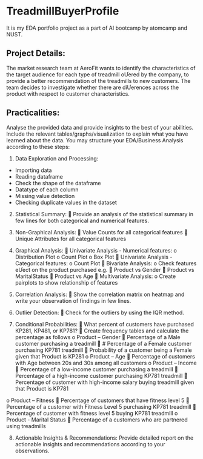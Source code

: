 # TreadmillBuyerProfile
It is my EDA portfolio project as a part of AI bootcamp by atomcamp and NUST.

## Project Details:
The market research team at AeroFit wants to identify the characteristics of the target
audience for each type of treadmill oƯered by the company, to provide a better
recommendation of the treadmills to new customers. The team decides to investigate
whether there are diƯerences across the product with respect to customer
characteristics.

## Practicalities:
Analyse the provided data and provide insights to the best of your abilities. Include the
relevant tables/graphs/visualization to explain what you have learned about the data.
You may structure your EDA/Business Analysis according to these steps:
1. Data Exploration and Processing:

* Importing data
* Reading dataframe
* Check the shape of the dataframe
* Datatype of each column
* Missing value detection
* Checking duplicate values in the dataset

2. Statistical Summary:
 Provide an analysis of the statistical summary in few lines for both categorical and
numerical features.

3. Non-Graphical Analysis:
 Value Counts for all categorical features
 Unique Attributes for all categorical features

4. Graphical Analysis:
 Univariate Analysis - Numerical features:
o Distribution Plot
o Count Plot
o Box Plot
 Univariate Analysis - Categorical features:
o Count Plot
 Bivariate Analysis:
o Check features eƯect on the product purchased e.g.
 Product vs Gender
 Product vs MaritalStatus
 Product vs Age
 Multivariate Analysis:
o Create pairplots to show relationship of features

5. Correlation Analysis:
 Show the correlation matrix on heatmap and write your observation of findings in
few lines.

6. Outlier Detection:
 Check for the outliers by using the IQR method.

7. Conditional Probabilities:
 What percent of customers have purchased KP281, KP481, or KP781?
 Create frequency tables and calculate the percentage as follows
o Product – Gender
 Percentage of a Male customer purchasing a treadmill
 # Percentage of a Female customer purchasing KP781 treadmill
 Probability of a customer being a Female given that Product is
KP281
o Product – Age
 Percentage of customers with Age between 20s and 30s among all
customers
o Product – Income
 Percentage of a low-income customer purchasing a treadmill
 Percentage of a high-income customer purchasing KP781
treadmill
 Percentage of customer with high-income salary buying treadmill
given that Product is KP781

o Product – Fitness
 Percentage of customers that have fitness level 5
 Percentage of a customer with Fitness Level 5 purchasing KP781
treadmill
 Percentage of customer with fitness level 5 buying KP781
treadmill
o Product - Marital Status
 Percentage of a customers who are partnered using treadmills

8. Actionable Insights & Recommendations:
Provide detailed report on the actionable insights and recommendations according
to your observations.
